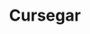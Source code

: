 ---
title: Cursegar
layout: deck
era: 2010
description: 1st place list by teafew played during James G Tournament #1 in March 2025
in_progress: true
links:
  - href: https://play.limitlesstcg.com/tournament/67c59c598f99a44fce341f50/player/teafew/decklist
    title: Limitless Page
cards:
  pokemon:
    - name: Gastly
      set: SF
      number: 62
      quantity: 4
    - name: Haunter
      set: DP
      number: 50
      quantity: 2
      missing_count: 1
    - name: Gengar
      set: SF
      number: 18
      quantity: 2
      missing_count: 1
    - name: Gengar
      set: AR
      number: 16
      quantity: 1
      missing_count: 1
    - name: Gengar LV.X
      set: AR
      number: 97
      quantity: 1
      missing_count: 1
    - name: Spiritomb
      set: AR
      number: 32
      quantity: 4
      missing_count: 4
    - name: Baltoy
      set: SV
      number: 89
      quantity: 2
      missing_count: 2
    - name: Claydol
      set: GE
      number: 15
      quantity: 2
    - name: Nidoran ♀
      set: RR
      number: 71
      quantity: 1
    - name: Nidorina
      set: MT
      number: 56
      quantity: 1
      missing_count: 1
    - name: Nidoqueen
      set: RR
      number: 30
      quantity: 1
    - name: Abra
      set: MT
      number: 69
      quantity: 1
      missing_count: 1
    - name: Alakazam
      set: MT
      number: 2
      quantity: 1
    - name: Unown [G]
      set: GE
      number: 57
      quantity: 1
    - name: Azelf
      set: LA
      number: 19
      quantity: 1
      missing_count: 1
  trainers:
    - name: Bebe's Search
      set: RR
      number: 89
      quantity: 4
    - name: Roseanne's Research
      set: SW
      number: 125
      quantity: 4
    - name: Judge
      set: UL
      number: 78
      quantity: 2
    - name: Rare Candy
      set: UL
      number: 82
      quantity: 3
      missing_count: 3
    - name: Warp Point
      set: MD
      number: 88
      quantity: 2
    - name: Night Maintenance
      set: SW
      number: 120
      quantity: 1
    - name: Time-Space Distortion
      set: MT
      number: 124
      quantity: 1
    - name: Pokémon Communication
      set: HS
      number: 98
      quantity: 1
    - name: Luxury Ball
      set: SF
      number: 86
      quantity: 1
    - name: Expert Belt
      set: AR
      number: 87
      quantity: 2
    - name: Moonlight Stadium
      set: GE
      number: 100
      quantity: 2
  energy:
    - name: Psychic Energy
      set: HS
      number: 119
      quantity: 7
    - name: Call Energy
      set: MD
      number: 92
      quantity: 4
    - name: Warp Energy
      set: SF
      number: 95
      quantity: 1
---